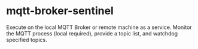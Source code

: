# mqtt-broker-sentinel
Execute on the local MQTT Broker or remote machine as a service. Monitor the MQTT process (local required), provide a topic list, and watchdog specified topics.
